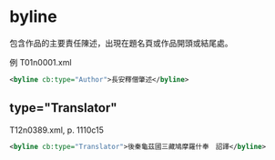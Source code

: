 # byline

包含作品的主要責任陳述，出現在題名頁或作品開頭或結尾處。

例 T01n0001.xml

```xml
<byline cb:type="Author">長安釋僧肇述</byline>
```

## type="Translator"

T12n0389.xml, p. 1110c15

```xml
<byline cb:type="Translator">後秦龜茲國三藏鳩摩羅什奉　詔譯</byline>
```
